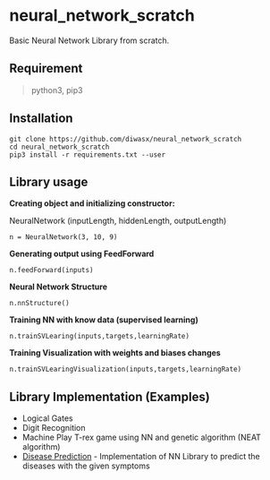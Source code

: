 # neural_network_scratch
Basic Neural Network Library from scratch.

## Requirement
>python3, pip3

## Installation

```
git clone https://github.com/diwasx/neural_network_scratch
cd neural_network_scratch
pip3 install -r requirements.txt --user
```
## Library usage
**Creating object and initializing constructor:**

NeuralNetwork (inputLength, hiddenLength, outputLength)
```
n = NeuralNetwork(3, 10, 9)
```

**Generating output using FeedForward**

```
n.feedForward(inputs)
```

**Neural Network Structure**

```
n.nnStructure()
```

**Training NN with know data (supervised learning)**

```
n.trainSVLearing(inputs,targets,learningRate)
```

**Training Visualization with weights and biases changes**

```
n.trainSVLearingVisualization(inputs,targets,learningRate)
```


## Library Implementation (Examples)

* Logical Gates
* Digit Recognition
* Machine Play T-rex game using NN and genetic algorithm (NEAT algorithm)
* [Disease Prediction](https://github.com/diwasx/diseases_prediction) - Implementation of NN Library to predict the diseases with the given symptoms
